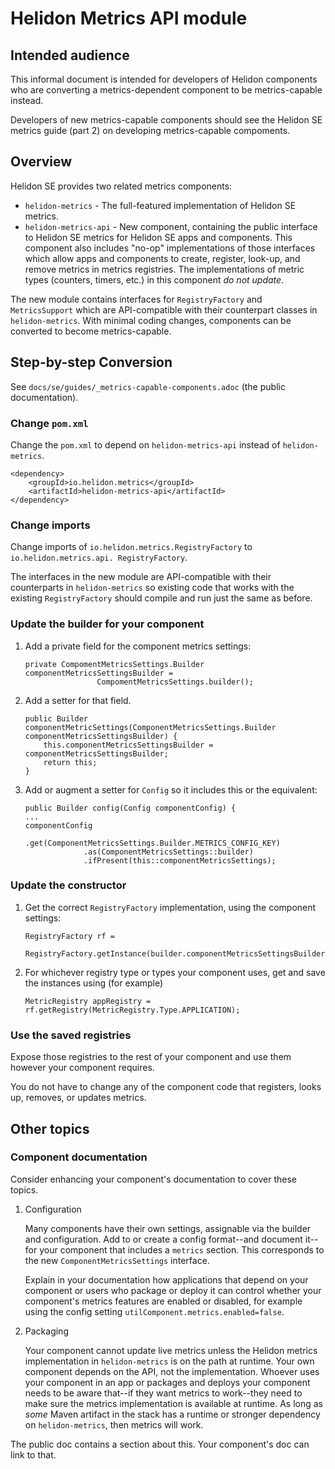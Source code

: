 # Helidon Metrics API module

## Intended audience
This informal document is intended for developers of Helidon components who are converting  a 
metrics-dependent component to be metrics-capable instead.

Developers of new metrics-capable components should see the Helidon SE metrics guide (part 2) on developing metrics-capable compoments.

## Overview
Helidon SE provides two related metrics components:
* `helidon-metrics` - The full-featured implementation of Helidon SE metrics.
* `helidon-metrics-api` - 
  New component, containing the public interface to Helidon SE metrics for Helidon SE apps and 
  components.
  This component also includes "no-op" implementations of those interfaces which allow 
  apps and components to create, register, look-up, and remove metrics in metrics registries.
  The implementations of metric types (counters, timers, etc.) in this component _do not update_.

The new module contains interfaces for `RegistryFactory` and 
`MetricsSupport` which are API-compatible with their counterpart classes in `helidon-metrics`. 
With minimal coding changes, components can be converted to become metrics-capable.

## Step-by-step Conversion

See `docs/se/guides/_metrics-capable-components.adoc` (the public documentation).

### Change `pom.xml`
Change the `pom.xml` to depend on `helidon-metrics-api` instead of `helidon-metrics`.
    
   ```
   <dependency>
       <groupId>io.helidon.metrics</groupId>
       <artifactId>helidon-metrics-api</artifactId>
   </dependency>
   ```
### Change imports
Change imports of `io.helidon.metrics.RegistryFactory` to `io.helidon.metrics.api.
   RegistryFactory`.

The interfaces in the new module are API-compatible with their counterparts in `helidon-metrics` so existing code that works with the existing `RegistryFactory` should compile and run just the same as before.

### Update the builder for your component

1. Add a private field for the component metrics settings:
   ```
   private CompomentMetricsSettings.Builder componentMetricsSettingsBuilder = 
                   CompomentMetricsSettings.builder();
   ``` 
2. Add a setter for that field.
   ```
   public Builder componentMetricSettings(ComponentMetricsSettings.Builder componentMetricsSettingsBuilder) {
       this.componentMetricsSettingsBuilder = componentMetricsSettingsBuilder;
       return this;
   }
   ```
3. Add or augment a setter for `Config` so it includes this or the equivalent:
   ```
   public Builder config(Config componentConfig) {
   ...
   componentConfig
                .get(ComponentMetricsSettings.Builder.METRICS_CONFIG_KEY)
                .as(ComponentMetricsSettings::builder)
                .ifPresent(this::componentMetricsSettings);
   ```

### Update the constructor   
1. Get the correct `RegistryFactory` implementation, using the component settings:
   ```
   RegistryFactory rf = 
           RegistryFactory.getInstance(builder.componentMetricsSettingsBuilder.build());
   ```
2. For whichever registry type or types your component uses, get and save the instances using (for example)
   ```
   MetricRegistry appRegistry = rf.getRegistry(MetricRegistry.Type.APPLICATION);
   ```
### Use the saved registries   
Expose those registries to the rest of your component and use them however your component requires.

You do not have to change any of the component code that registers, looks up, removes, or updates metrics.

## Other topics
### Component documentation
Consider enhancing your component's documentation to cover these topics.

1. Configuration
   
   Many components have their own settings, assignable via the builder and configuration. Add to or create a config format--and document it--for your component that includes a `metrics` section. This corresponds to the new `ComponentMetricsSettings` interface.
    
    Explain in your documentation how applications that depend on your component or users who package or deploy it can control whether your component's metrics features are enabled or disabled, for example using the config setting `utilComponent.metrics.enabled=false`.

2. Packaging

   Your component cannot update live metrics unless the Helidon metrics implementation in `helidon-metrics` is on the path at runtime. Your own component depends on the API, not the implementation. Whoever uses your component in an app or packages and deploys your component needs to be aware that--if they want metrics to work--they need to make sure the metrics  implementation is available at runtime. As long as _some_ Maven artifact in the stack has a runtime or stronger dependency on `helidon-metrics`, then metrics will work. 

  The public doc contains a section about this. Your component's doc can link to that.
